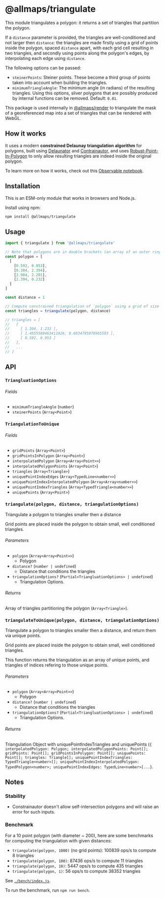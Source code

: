# @allmaps/triangulate

This module triangulates a polygon: it returns a set of triangles that partition the polygon.

If a `distance` parameter is provided, the triangles are well-conditioned and not larger then `distance`: the triangles are made firstly using a grid of points inside the polygon, spaced `distance` apart, with each grid cell resulting in two triangles, and secondly using points along the polygon's edges, by interpolating each edge using `distance`.

The following options can be passed:

* `steinerPoints`: Steiner points. These become a third group of points taken into account when building the triangles.
* `minimumTriangleAngle`: The minimum angle (in radians) of the resulting triangles. Using this options, sliver polygons that are possibly produced by internal functions can be removed. Default: `0.01`.

This package is used internally in [@allmaps/render](../../packages/render/) to triangulate the mask of a georeferenced map into a set of triangles that can be rendered with WebGL.

## How it works

It uses a modern **constrained Delaunay triangulation algorithm** for polygons, built using [Delaunator](https://github.com/mapbox/delaunator) and [Contrainautor](https://github.com/kninnug/Constrainautor), and uses [Robust-Point-In-Polygon](https://github.com/mikolalysenko/robust-point-in-polygon/tree/master) to only allow resulting triangles are indeed inside the original polygon.

To learn more on how it works, check out this [Observable notebook](https://observablehq.com/d/efde1d04f1a9bc17).

## Installation

This is an ESM-only module that works in browsers and Node.js.

Install using npm:

```sh
npm install @allmaps/triangulate
```

## Usage

```js
import { triangulate } from '@allmaps/triangulate'

// Note that polygons are in double brackets (an array of an outer ring, and possibly inner rings if there are holes) and their rings are not round-trip (the first coordinate is not repeated at the and)
const polygon = [
  [
    [0.592, 0.953],
    [0.304, 2.394],
    [2.904, 2.201],
    [2.394, 0.232]
  ]
]

const distance = 1

// Compute constrained triangulation of `polygon` using a grid of size `distance`
const triangles = triangulate(polygon, distance)

// triangles = [
//   [
//     [ 1.304, 1.232 ],
//     [ 1.4655588463411926, 0.6034795070965593 ],
//     [ 0.592, 0.953 ]
//   ],
//   ...
// ]
```

## API

### `TriangluationOptions`

###### Fields

* `minimumTriangleAngle` (`number`)
* `steinerPoints` (`Array<Point>`)

### `TriangulationToUnique`

###### Fields

* `gridPoints` (`Array<Point>`)
* `gridPointsInPolygon` (`Array<Point>`)
* `interpolatedPolygon` (`Array<Array<Point>>`)
* `interpolatedPolygonPoints` (`Array<Point>`)
* `triangles` (`Array<Triangle>`)
* `uniquePointIndexEdges` (`Array<TypedLine<number>>`)
* `uniquePointIndexInterpolatedPolygon` (`Array<Array<number>>`)
* `uniquePointIndexTriangles` (`Array<TypedTriangle<number>>`)
* `uniquePoints` (`Array<Point>`)

### `triangulate(polygon, distance, triangulationOptions)`

Triangulate a polygon to triangles smaller then a distance

Grid points are placed inside the polygon to obtain small, well conditioned triangles.

###### Parameters

* `polygon` (`Array<Array<Point>>`)
  * Polygon
* `distance?` (`number | undefined`)
  * Distance that conditions the triangles
* `triangulationOptions?` (`Partial<TriangluationOptions> | undefined`)
  * Triangulation Options.

###### Returns

Array of triangles partitioning the polygon (`Array<Triangle>`).

### `triangulateToUnique(polygon, distance, triangulationOptions)`

Triangulate a polygon to triangles smaller then a distance, and return them via unique points.

Grid points are placed inside the polygon to obtain small, well conditioned triangles.

This function returns the triangulation as an array of unique points, and triangles of indices refering to those unique points.

###### Parameters

* `polygon` (`Array<Array<Point>>`)
  * Polygon
* `distance?` (`number | undefined`)
  * Distance that conditions the triangles
* `triangulationOptions?` (`Partial<TriangluationOptions> | undefined`)
  * Triangulation Options.

###### Returns

Triangulation Object with uniquePointIndexTriangles and uniquePoints (`{ interpolatedPolygon: Polygon; interpolatedPolygonPoints: Point[]; gridPoints: Point[]; gridPointsInPolygon: Point[]; uniquePoints: Point[]; triangles: Triangle[]; uniquePointIndexTriangles: TypedTriangle<number>[]; uniquePointIndexInterpolatedPolygon: TypedPolygon<number>; uniquePointIndexEdges: TypedLine<number>[...`).

## Notes

### Stability

* Constrainautor doesn't allow self-intersection polygons and will raise an error for such inputs.

### Benchmark

For a 10 point polygon (with diameter ~ 200), here are some benchmarks for computing the triangulation with given distances:

* `triangulate(polygon, 1000)` (no grid points): 100839 ops/s to compute 8 triangles
* `triangulate(polygon, 100)`: 87436 ops/s to compute 11 triangles
* `triangulate(polygon, 10)`: 5447 ops/s to compute 435 triangles
* `triangulate(polygon, 1)`: 56 ops/s to compute 38352 triangles

See [`./bench/index.js`](`./bench/index.js`).

To run the benchmark, run `npm run bench`.
